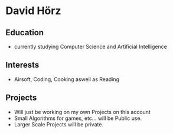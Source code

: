 # David Hörz
## Education
- currently studying Computer Science and Artificial Intelligence
## Interests
- Airsoft, Coding, Cooking aswell as Reading
## Projects
- Will just be working on my own Projects on this account
- Small Algorithms for games, etc... will be Public use.
- Larger Scale Projects will be private.
